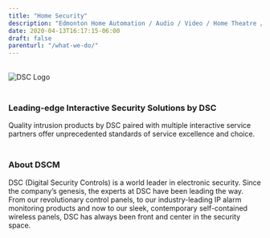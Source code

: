 ```yaml
---
title: "Home Security"
description: "Edmonton Home Automation / Audio / Video / Home Theatre / Security / Surveillance"
date: 2020-04-13T16:17:15-06:00
draft: false
parenturl: "/what-we-do/"
---
```


<section class="section-sm">
    <div class="container">
        <div class="row justify-content-sm-center">
            <div class="col-lg-6 col-md-6 col-sm-7">
                <p>
                    <br />
                    <img src="/images/index/logos/dsc.png" alt="DSC Logo" /> &nbsp; &nbsp; 
                    <img src="/images/sections/home-security/dsc-01.png" alt="" />
                    <br />
                </p>
            </div>
            <div class="col-lg-6 col-md-6 col-sm-5">
                <h3><br />Leading-edge Interactive Security Solutions by DSC</h3>
								    <p class="content">Quality intrusion products by DSC paired with multiple interactive service partners offer unprecedented standards of service excellence and choice. </p>
								<h3><br />About DSCM</h3>
								    <p class="content">DSC (Digital Security Controls) is a world leader in electronic security. Since the company’s genesis, the experts at DSC have been leading the way. From our revolutionary control panels, to our industry-leading IP alarm monitoring products and now to our sleek, contemporary self-contained wireless panels, DSC has always been front and center in the security space.</p>    															   
            </div>
        </div>
    </div>
</section>
